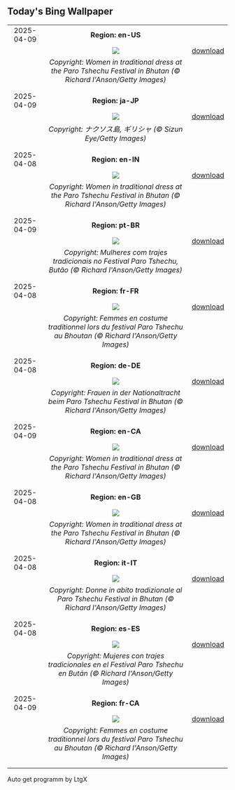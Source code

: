 ## Today's Bing Wallpaper
|      |      |      |
| :----: | :----: | :----: |
|2025-04-09|**Region: en-US**||
||![](https://www.bing.com/th?id=OHR.ParoTsechu_EN-US0177055246_UHD.jpg&pid=hp&w=1152&h=648&rs=1&c=4)| [download](https://www.bing.com/th?id=OHR.ParoTsechu_EN-US0177055246_UHD.jpg)|
||*Copyright: Women in traditional dress at the Paro Tshechu Festival in Bhutan (© Richard I'Anson/Getty Images)*
||
|||
|2025-04-09|**Region: ja-JP**||
||![](https://www.bing.com/th?id=OHR.BlueNaxos_JA-JP3919761085_UHD.jpg&pid=hp&w=1152&h=648&rs=1&c=4)| [download](https://www.bing.com/th?id=OHR.BlueNaxos_JA-JP3919761085_UHD.jpg)|
||*Copyright: ナクソス島, ギリシャ (© Sizun Eye/Getty Images)*
||
|||
|2025-04-08|**Region: en-IN**||
||![](https://www.bing.com/th?id=OHR.ParoTsechu_EN-IN0196975136_UHD.jpg&pid=hp&w=1152&h=648&rs=1&c=4)| [download](https://www.bing.com/th?id=OHR.ParoTsechu_EN-IN0196975136_UHD.jpg)|
||*Copyright: Women in traditional dress at the Paro Tshechu Festival in Bhutan (© Richard I'Anson/Getty Images)*
||
|||
|2025-04-09|**Region: pt-BR**||
||![](https://www.bing.com/th?id=OHR.ParoTsechu_PT-BR0804311067_UHD.jpg&pid=hp&w=1152&h=648&rs=1&c=4)| [download](https://www.bing.com/th?id=OHR.ParoTsechu_PT-BR0804311067_UHD.jpg)|
||*Copyright: Mulheres com trajes tradicionais no Festival Paro Tshechu, Butão (© Richard I'Anson/Getty Images)*
||
|||
|2025-04-08|**Region: fr-FR**||
||![](https://www.bing.com/th?id=OHR.ParoTsechu_FR-FR1863100443_UHD.jpg&pid=hp&w=1152&h=648&rs=1&c=4)| [download](https://www.bing.com/th?id=OHR.ParoTsechu_FR-FR1863100443_UHD.jpg)|
||*Copyright: Femmes en costume traditionnel lors du festival Paro Tshechu au Bhoutan (© Richard I'Anson/Getty Images)*
||
|||
|2025-04-08|**Region: de-DE**||
||![](https://www.bing.com/th?id=OHR.ParoTsechu_DE-DE2839281679_UHD.jpg&pid=hp&w=1152&h=648&rs=1&c=4)| [download](https://www.bing.com/th?id=OHR.ParoTsechu_DE-DE2839281679_UHD.jpg)|
||*Copyright: Frauen in der Nationaltracht beim Paro Tshechu Festival in Bhutan (© Richard I'Anson/Getty Images)*
||
|||
|2025-04-09|**Region: en-CA**||
||![](https://www.bing.com/th?id=OHR.ParoTsechu_EN-CA6976048681_UHD.jpg&pid=hp&w=1152&h=648&rs=1&c=4)| [download](https://www.bing.com/th?id=OHR.ParoTsechu_EN-CA6976048681_UHD.jpg)|
||*Copyright: Women in traditional dress at the Paro Tshechu Festival in Bhutan (© Richard I'Anson/Getty Images)*
||
|||
|2025-04-08|**Region: en-GB**||
||![](https://www.bing.com/th?id=OHR.ParoTsechu_EN-GB4364292065_UHD.jpg&pid=hp&w=1152&h=648&rs=1&c=4)| [download](https://www.bing.com/th?id=OHR.ParoTsechu_EN-GB4364292065_UHD.jpg)|
||*Copyright: Women in traditional dress at the Paro Tshechu Festival in Bhutan (© Richard I'Anson/Getty Images)*
||
|||
|2025-04-08|**Region: it-IT**||
||![](https://www.bing.com/th?id=OHR.ParoTsechu_IT-IT4678234670_UHD.jpg&pid=hp&w=1152&h=648&rs=1&c=4)| [download](https://www.bing.com/th?id=OHR.ParoTsechu_IT-IT4678234670_UHD.jpg)|
||*Copyright: Donne in abito tradizionale al Paro Tshechu Festival in Bhutan (© Richard I'Anson/Getty Images)*
||
|||
|2025-04-08|**Region: es-ES**||
||![](https://www.bing.com/th?id=OHR.ParoTsechu_ES-ES8527446081_UHD.jpg&pid=hp&w=1152&h=648&rs=1&c=4)| [download](https://www.bing.com/th?id=OHR.ParoTsechu_ES-ES8527446081_UHD.jpg)|
||*Copyright: Mujeres con trajes tradicionales en el Festival Paro Tshechu en Bután (© Richard I'Anson/Getty Images)*
||
|||
|2025-04-09|**Region: fr-CA**||
||![](https://www.bing.com/th?id=OHR.ParoTsechu_FR-CA5633759949_UHD.jpg&pid=hp&w=1152&h=648&rs=1&c=4)| [download](https://www.bing.com/th?id=OHR.ParoTsechu_FR-CA5633759949_UHD.jpg)|
||*Copyright: Femmes en costume traditionnel lors du festival Paro Tshechu au Bhoutan (© Richard I'Anson/Getty Images)*
||
|||

Auto get programm by LtgX

